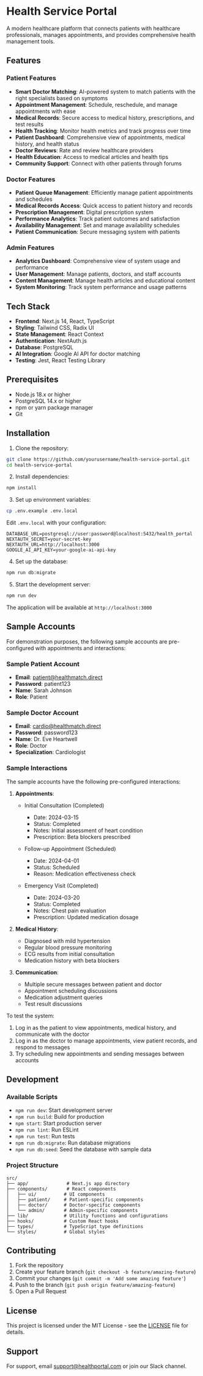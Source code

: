# Health Service Portal

A modern healthcare platform that connects patients with healthcare professionals, manages appointments, and provides comprehensive health management tools.

## Features

### Patient Features
- **Smart Doctor Matching**: AI-powered system to match patients with the right specialists based on symptoms
- **Appointment Management**: Schedule, reschedule, and manage appointments with ease
- **Medical Records**: Secure access to medical history, prescriptions, and test results
- **Health Tracking**: Monitor health metrics and track progress over time
- **Patient Dashboard**: Comprehensive view of appointments, medical history, and health status
- **Doctor Reviews**: Rate and review healthcare providers
- **Health Education**: Access to medical articles and health tips
- **Community Support**: Connect with other patients through forums

### Doctor Features
- **Patient Queue Management**: Efficiently manage patient appointments and schedules
- **Medical Records Access**: Quick access to patient history and records
- **Prescription Management**: Digital prescription system
- **Performance Analytics**: Track patient outcomes and satisfaction
- **Availability Management**: Set and manage availability schedules
- **Patient Communication**: Secure messaging system with patients

### Admin Features
- **Analytics Dashboard**: Comprehensive view of system usage and performance
- **User Management**: Manage patients, doctors, and staff accounts
- **Content Management**: Manage health articles and educational content
- **System Monitoring**: Track system performance and usage patterns

## Tech Stack

- **Frontend**: Next.js 14, React, TypeScript
- **Styling**: Tailwind CSS, Radix UI
- **State Management**: React Context
- **Authentication**: NextAuth.js
- **Database**: PostgreSQL
- **AI Integration**: Google AI API for doctor matching
- **Testing**: Jest, React Testing Library

## Prerequisites

- Node.js 18.x or higher
- PostgreSQL 14.x or higher
- npm or yarn package manager
- Git

## Installation

1. Clone the repository:
```bash
git clone https://github.com/yourusername/health-service-portal.git
cd health-service-portal
```

2. Install dependencies:
```bash
npm install
```

3. Set up environment variables:
```bash
cp .env.example .env.local
```
Edit `.env.local` with your configuration:
```
DATABASE_URL=postgresql://user:password@localhost:5432/health_portal
NEXTAUTH_SECRET=your-secret-key
NEXTAUTH_URL=http://localhost:3000
GOOGLE_AI_API_KEY=your-google-ai-api-key
```

4. Set up the database:
```bash
npm run db:migrate
```

5. Start the development server:
```bash
npm run dev
```

The application will be available at `http://localhost:3000`

## Sample Accounts

For demonstration purposes, the following sample accounts are pre-configured with appointments and interactions:

### Sample Patient Account
- **Email**: patient@healthmatch.direct
- **Password**: patient123
- **Name**: Sarah Johnson
- **Role**: Patient

### Sample Doctor Account
- **Email**: cardio@healthmatch.direct
- **Password**: password123
- **Name**: Dr. Eve Heartwell
- **Role**: Doctor
- **Specialization**: Cardiologist

### Sample Interactions
The sample accounts have the following pre-configured interactions:

1. **Appointments**:
   - Initial Consultation (Completed)
     - Date: 2024-03-15
     - Status: Completed
     - Notes: Initial assessment of heart condition
     - Prescription: Beta blockers prescribed
   
   - Follow-up Appointment (Scheduled)
     - Date: 2024-04-01
     - Status: Scheduled
     - Reason: Medication effectiveness check
   
   - Emergency Visit (Completed)
     - Date: 2024-03-20
     - Status: Completed
     - Notes: Chest pain evaluation
     - Prescription: Updated medication dosage

2. **Medical History**:
   - Diagnosed with mild hypertension
   - Regular blood pressure monitoring
   - ECG results from initial consultation
   - Medication history with beta blockers

3. **Communication**:
   - Multiple secure messages between patient and doctor
   - Appointment scheduling discussions
   - Medication adjustment queries
   - Test result discussions

To test the system:
1. Log in as the patient to view appointments, medical history, and communicate with the doctor
2. Log in as the doctor to manage appointments, view patient records, and respond to messages
3. Try scheduling new appointments and sending messages between accounts

## Development

### Available Scripts

- `npm run dev`: Start development server
- `npm run build`: Build for production
- `npm start`: Start production server
- `npm run lint`: Run ESLint
- `npm run test`: Run tests
- `npm run db:migrate`: Run database migrations
- `npm run db:seed`: Seed the database with sample data

### Project Structure

```
src/
├── app/              # Next.js app directory
├── components/       # React components
│   ├── ui/          # UI components
│   ├── patient/     # Patient-specific components
│   ├── doctor/      # Doctor-specific components
│   └── admin/       # Admin-specific components
├── lib/             # Utility functions and configurations
├── hooks/           # Custom React hooks
├── types/           # TypeScript type definitions
└── styles/          # Global styles
```

## Contributing

1. Fork the repository
2. Create your feature branch (`git checkout -b feature/amazing-feature`)
3. Commit your changes (`git commit -m 'Add some amazing feature'`)
4. Push to the branch (`git push origin feature/amazing-feature`)
5. Open a Pull Request

## License

This project is licensed under the MIT License - see the [LICENSE](LICENSE) file for details.

## Support

For support, email support@healthportal.com or join our Slack channel.

